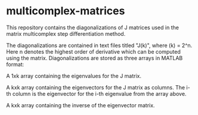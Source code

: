 # multicomplex-matrices
This repository contains the diagonalizations of J matrices used in the matrix multicomplex step differentiation method.

The diagonalizations are contained in text files titled "J(k)", where (k) = 2^n. Here n denotes the highest order of derivative which can be computed using the matrix.
Diagonalizations are stored as three arrays in MATLAB format:

A 1xk array containing the eigenvalues for the J matrix.

A kxk array containing the eigenvectors for the J matrix as columns. The i-th column is the eigenvector for the i-th eigenvalue from the array above.

A kxk array containing the inverse of the eigenvector matrix.

